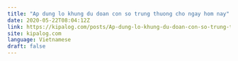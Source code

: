 ```yaml
---
title: "Ap dung lo khung du doan con so trung thuong cho ngay hom nay"
date: 2020-05-22T08:04:12Z
link: https://kipalog.com/posts/Ap-dung-lo-khung-du-doan-con-so-trung-thuong-cho-ngay-hom-nay?utm_medium=RSS&utm_source=news.12bit.vn
site: kipalog.com
language: Vietnamese
draft: false
---
```

